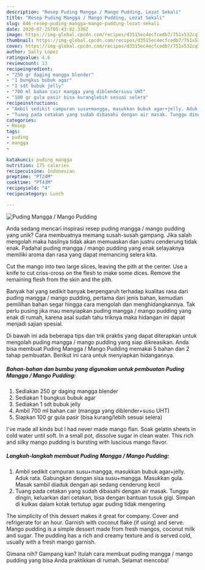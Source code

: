 ```yaml
---
description: "Resep Puding Mangga / Mango Pudding, Lezat Sekali"
title: "Resep Puding Mangga / Mango Pudding, Lezat Sekali"
slug: 846-resep-puding-mangga-mango-pudding-lezat-sekali
date: 2020-07-25T05:43:02.330Z
image: https://img-global.cpcdn.com/recipes/d3515ec4ecfcedb7/751x532cq70/puding-mangga-mango-pudding-foto-resep-utama.jpg
thumbnail: https://img-global.cpcdn.com/recipes/d3515ec4ecfcedb7/751x532cq70/puding-mangga-mango-pudding-foto-resep-utama.jpg
cover: https://img-global.cpcdn.com/recipes/d3515ec4ecfcedb7/751x532cq70/puding-mangga-mango-pudding-foto-resep-utama.jpg
author: Sally Lopez
ratingvalue: 4.6
reviewcount: 13
recipeingredient:
- "250 gr daging mangga blender"
- "1 bungkus bubuk agar"
- "1 sdt bubuk jelly"
- "700 ml bahan cair mangga yang diblendersusu UHT"
- "100 gr gula pasir bisa kuranglebih sesuai selera"
recipeinstructions:
- "Ambil sedikit campuran susu+mangga, masukkan bubuk agar+jelly. Aduk rata. Gabungkan dengan sisa susu+mangga. Masukkan gula. Masak sambil diaduk dengan api sedang cenderung kecil"
- "Tuang pada cetakan yang sudah dibasahi dengan air masak. Tunggu dingin, keluarkan dari cetakan, bisa dengan bantuan tusuk gigi. Simpan di kulkas dalam kotak tertutup agar puding tidak mengering"
categories:
- Resep
tags:
- puding
- mangga
- 

katakunci: puding mangga  
nutrition: 175 calories
recipecuisine: Indonesian
preptime: "PT24M"
cooktime: "PT43M"
recipeyield: "4"
recipecategory: Lunch

---
```



![Puding Mangga / Mango Pudding](https://img-global.cpcdn.com/recipes/d3515ec4ecfcedb7/751x532cq70/puding-mangga-mango-pudding-foto-resep-utama.jpg)

Anda sedang mencari inspirasi resep puding mangga / mango pudding yang unik? Cara membuatnya memang susah-susah gampang. Jika salah mengolah maka hasilnya tidak akan memuaskan dan justru cenderung tidak enak. Padahal puding mangga / mango pudding yang enak selayaknya memiliki aroma dan rasa yang dapat memancing selera kita.

Cut the mango into two large slices, leaving the pith at the center. Use a knife to cut criss-cross on the flesh to make some dices. Remove the remaining flesh from the skin and the pith.

Banyak hal yang sedikit banyak berpengaruh terhadap kualitas rasa dari puding mangga / mango pudding, pertama dari jenis bahan, kemudian pemilihan bahan segar hingga cara mengolah dan menghidangkannya. Tak perlu pusing jika mau menyiapkan puding mangga / mango pudding yang enak di rumah, karena asal sudah tahu triknya maka hidangan ini dapat menjadi sajian spesial.


Di bawah ini ada beberapa tips dan trik praktis yang dapat diterapkan untuk mengolah puding mangga / mango pudding yang siap dikreasikan. Anda bisa membuat Puding Mangga / Mango Pudding memakai 5 bahan dan 2 tahap pembuatan. Berikut ini cara untuk menyiapkan hidangannya.

<!--inarticleads1-->

##### Bahan-bahan dan bumbu yang digunakan untuk pembuatan Puding Mangga / Mango Pudding:

1. Sediakan 250 gr daging mangga blender
1. Sediakan 1 bungkus bubuk agar
1. Sediakan 1 sdt bubuk jelly
1. Ambil 700 ml bahan cair (mangga yang diblender+susu UHT)
1. Siapkan 100 gr gula pasir (bisa kurang/lebih sesuai selera)


I&#39;ve made all kinds but I had never made mango flan. Soak gelatin sheets in cold water until soft. In a small pot, dissolve sugar in clean water. This rich and silky mango pudding is bursting with luscious mango flavor. 

<!--inarticleads2-->

##### Langkah-langkah membuat Puding Mangga / Mango Pudding:

1. Ambil sedikit campuran susu+mangga, masukkan bubuk agar+jelly. Aduk rata. Gabungkan dengan sisa susu+mangga. Masukkan gula. Masak sambil diaduk dengan api sedang cenderung kecil
1. Tuang pada cetakan yang sudah dibasahi dengan air masak. Tunggu dingin, keluarkan dari cetakan, bisa dengan bantuan tusuk gigi. Simpan di kulkas dalam kotak tertutup agar puding tidak mengering


The simplicity of this dessert makes it great for company. Cover and refrigerate for an hour. Garnish with coconut flake (if using) and serve. Mango pudding is a simple dessert made from fresh mangos, coconut milk and sugar. The pudding has a rich and creamy texture and is served cold, usually with a fresh mango garnish. 

Gimana nih? Gampang kan? Itulah cara membuat puding mangga / mango pudding yang bisa Anda praktikkan di rumah. Selamat mencoba!
